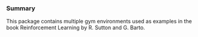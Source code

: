 ### Summary 
This package contains multiple gym environments used as examples in the book Reinforcement Learning by R. Sutton and G. Barto. 